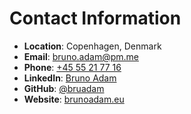 # Contact Information
- **Location**: Copenhagen, Denmark
- **Email**: [bruno.adam@pm.me](mailto:bruno.adam@pm.me)
- **Phone**: [+45 55 21 77 16](tel:+4555217716)
- **LinkedIn**: [Bruno Adam](https://www.linkedin.com/in/bruno-adam/)
- **GitHub**: [@bruadam](https://www.github.com/bruadam)
- **Website**: [brunoadam.eu](https://brunoadam.eu)